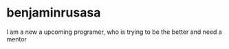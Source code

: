 # benjaminrusasa
I am a new a upcoming programer, who is trying to be the better and need a mentor 
